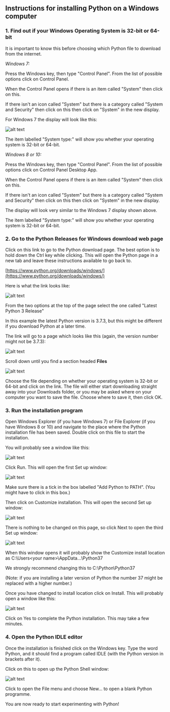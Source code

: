 ## Instructions for installing Python on a Windows computer


### 1. Find out if your Windows Operating System is 32-bit or 64-bit

It is important to know this before choosing which Python file to download from the internet.

*Windows 7:* 

Press the Windows key, then type "Control Panel". From the list of possible options click on Control Panel.

When the Control Panel opens if there is an item called "System" then click on this. 

If there isn't an icon called "System" but there is a category called "System and Security" then click on this then click on "System" in the new display.

For Windows 7 the display will look like this:

![alt text](Windows7_OS.png "Operating system")

The item labelled "System type:" will show you whether your operating system is 32-bit or 64-bit.

*Windows 8 or 10:* 

Press the Windows key, then type "Control Panel". From the list of possible options click on Control Panel Desktop App.

When the Control Panel opens if there is an item called "System" then click on this. 

If there isn't an icon called "System" but there is a category called "System and Security" then click on this then click on "System" in the new display.

The display will look very similar to the Windows 7 display shown above.

The item labelled "System type:" will show you whether your operating system is 32-bit or 64-bit.


### 2. Go to the Python Releases for Windows download web page

Click on this link to go to the Python download page. The best option is to hold down the Ctrl key while clicking. This will open the Python page in a new tab and leave these instructions available to go back to.

[https://www.python.org/downloads/windows/](https://www.python.org/downloads/windows/)

Here is what the link looks like:

![alt text](Releases_1.png "Python Releases for Windows")

From the two options at the top of the page select the one called "Latest Python 3 Release"

In this example the latest Python version is 3.7.3, but this might be different if you download Python at a later time.

The link will go to a page which looks like this (again, the version number might not be 3.7.3):

![alt text](Releases_2.png "Python 3")

Scroll down until you find a section headed **Files**

![alt text](Files_to_choose.png "Files")

Choose the file depending on whether your operating system is 32-bit or 64-bit and click on the link. The file will either start downloading straight away into your Downloads folder, or you may be asked where on your computer you want to save the file. Choose where to save it, then click OK.


### 3. Run the installation program

Open Windows Explorer (if you have Windows 7) or File Explorer (if you have Windows 8 or 10) and navigate to the place where the Python installation file has been saved. Double click on this file to start the installation.

You will probably see a window like this:

![alt text](Security_warning.png "Security Warning")

Click Run. This will open the first Set up window:

![alt text](Setup_1.png "Setup 1")

Make sure there is a tick in the box labelled "Add Python to PATH". (You might have to click in this box.)

Then click on Customize installation. This will open the second Set up window:

![alt text](Setup_2.png "Setup 2")

There is nothing to be changed on this page, so click Next to open the third Set up window:

![alt text](Setup_3_advised.png "Setup 3")

When this window opens it will probably show the Customize install location as C:\Users\<your name>\AppData...\Python37

We strongly recommend changing this to C:\Python\Python37

(Note: if you are installing a later version of Python the number 37 might be replaced with a higher number.)

Once you have changed to install location click on Install. This will probably open a window like this:

![alt text](UAC.png "Setup 3")

Click on Yes to complete the Python installation. This may take a few minutes.


### 4. Open the Python IDLE editor

Once the installation is finished click on the Windows key. Type the word Python, and it should find a program called IDLE (with the Python version in brackets after it).

Click on this to open up the Python Shell window:

![alt text](PythonShell.png "Shell")

Click to open the File menu and choose New... to open a blank Python programme.

You are now ready to start experimenting with Python!

